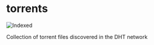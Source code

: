 torrents 
========
![Indexed](https://img.shields.io/badge/indexed-89485-blue)

Collection of torrent files discovered in the DHT network
